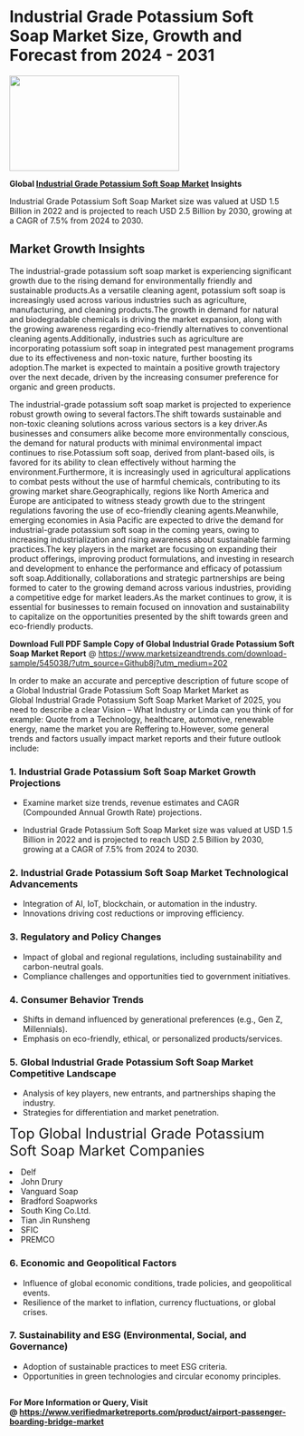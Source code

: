 <H1>Industrial Grade Potassium Soft Soap Market Size, Growth and Forecast from 2024 - 2031</H1><img class="aligncenter size-medium wp-image-584254" src="https://thirdeyenews.in/wp-content/uploads/2024/09/Global-Market-Research-300x168.jpeg" alt="" width="300" height="168" /><p><strong>Global&nbsp;<a href="https://www.marketsizeandtrends.com/download-sample/545038/?utm_source=Github8j?utm_medium=202">Industrial Grade Potassium Soft Soap Market</a> Insights</strong></p><p>Industrial Grade Potassium Soft Soap Market size was valued at USD 1.5 Billion in 2022 and is projected to reach USD 2.5 Billion by 2030, growing at a CAGR of 7.5% from 2024 to 2030.</p><p><h2>Market Growth Insights</h2> <p>The industrial-grade potassium soft soap market is experiencing significant growth due to the rising demand for environmentally friendly and sustainable products.As a versatile cleaning agent, potassium soft soap is increasingly used across various industries such as agriculture, manufacturing, and cleaning products.The growth in demand for natural and biodegradable chemicals is driving the market expansion, along with the growing awareness regarding eco-friendly alternatives to conventional cleaning agents.Additionally, industries such as agriculture are incorporating potassium soft soap in integrated pest management programs due to its effectiveness and non-toxic nature, further boosting its adoption.The market is expected to maintain a positive growth trajectory over the next decade, driven by the increasing consumer preference for organic and green products.</p> <p>The industrial-grade potassium soft soap market is projected to experience robust growth owing to several factors.The shift towards sustainable and non-toxic cleaning solutions across various sectors is a key driver.As businesses and consumers alike become more environmentally conscious, the demand for natural products with minimal environmental impact continues to rise.Potassium soft soap, derived from plant-based oils, is favored for its ability to clean effectively without harming the environment.Furthermore, it is increasingly used in agricultural applications to combat pests without the use of harmful chemicals, contributing to its growing market share.Geographically, regions like North America and Europe are anticipated to witness steady growth due to the stringent regulations favoring the use of eco-friendly cleaning agents.Meanwhile, emerging economies in Asia Pacific are expected to drive the demand for industrial-grade potassium soft soap in the coming years, owing to increasing industrialization and rising awareness about sustainable farming practices.The key players in the market are focusing on expanding their product offerings, improving product formulations, and investing in research and development to enhance the performance and efficacy of potassium soft soap.Additionally, collaborations and strategic partnerships are being formed to cater to the growing demand across various industries, providing a competitive edge for market leaders.As the market continues to grow, it is essential for businesses to remain focused on innovation and sustainability to capitalize on the opportunities presented by the shift towards green and eco-friendly products.<p><span class=""><strong>Download Full PDF Sample Copy of Global Industrial Grade Potassium Soft Soap Market Report</strong> @ <a href="https://www.marketsizeandtrends.com/download-sample/545038/?utm_source=Github8j?utm_medium=202" target="_blank">https://www.marketsizeandtrends.com/download-sample/545038/?utm_source=Github8j?utm_medium=202</a></span></p><p>In order to make an accurate and perceptive description of future scope of a Global&nbsp;Industrial Grade Potassium Soft Soap Market Market as Global&nbsp;Industrial Grade Potassium Soft Soap Market Market of 2025, you need to describe a clear Vision &ndash; What Industry or Linda can you think of for example: Quote from a Technology, healthcare, automotive, renewable energy, name the market you are Reffering to.However, some general trends and factors usually impact market reports and their future outlook include:</p><h3>1.&nbsp;<strong>Industrial Grade Potassium Soft Soap Market Growth Projections</strong></h3><ul><li>Examine market size trends, revenue estimates and CAGR (Compounded Annual Growth Rate) projections.</li><li><p>Industrial Grade Potassium Soft Soap Market size was valued at USD 1.5 Billion in 2022 and is projected to reach USD 2.5 Billion by 2030, growing at a CAGR of 7.5% from 2024 to 2030.</p></li></ul><h3>2.&nbsp;<strong>Industrial Grade Potassium Soft Soap Market Technological Advancements</strong></h3><ul><li>Integration of AI, IoT, blockchain, or automation in the industry.</li><li>Innovations driving cost reductions or improving efficiency.</li></ul><h3>3.&nbsp;<strong>Regulatory and Policy Changes</strong></h3><ul><li>Impact of global and regional regulations, including sustainability and carbon-neutral goals.</li><li>Compliance challenges and opportunities tied to government initiatives.</li></ul><h3>4.&nbsp;<strong>Consumer Behavior Trends</strong></h3><ul><li>Shifts in demand influenced by generational preferences (e.g., Gen Z, Millennials).</li><li>Emphasis on eco-friendly, ethical, or personalized products/services.</li></ul><h3>5.&nbsp;<strong>Global Industrial Grade Potassium Soft Soap Market Competitive Landscape</strong></h3><ul><li>Analysis of key players, new entrants, and partnerships shaping the industry.</li><li>Strategies for differentiation and market penetration.</li></ul><p data-pm-slice="1 1 []"><span style="color: inherit; font-family: inherit; font-size: 25px;">Top Global Industrial Grade Potassium Soft Soap Market Companies</span></p><div class="" data-test-id=""><p><li>Delf</li><li> John Drury</li><li> Vanguard Soap</li><li> Bradford Soapworks</li><li> South King Co.Ltd.</li><li> Tian Jin Runsheng</li><li> SFIC</li><li> PREMCO</li></p></div><h3>6.&nbsp;<strong>Economic and Geopolitical Factors</strong></h3><ul><li>Influence of global economic conditions, trade policies, and geopolitical events.</li><li>Resilience of the market to inflation, currency fluctuations, or global crises.</li></ul><h3>7.&nbsp;<strong>Sustainability and ESG (Environmental, Social, and Governance)</strong></h3><ul><li>Adoption of sustainable practices to meet ESG criteria.</li><li>Opportunities in green technologies and circular economy principles.</li></ul><h2><strong style="font-size: 14px;">For More Information or Query, Visit @&nbsp;</strong><a style="background-color: #ffffff; font-size: 14px;" href="https://www.marketsizeandtrends.com/report/industrial-grade-potassium-soft-soap-market/" target="_blank">https://www.verifiedmarketreports.com/product/airport-passenger-boarding-bridge-market</a></h2>